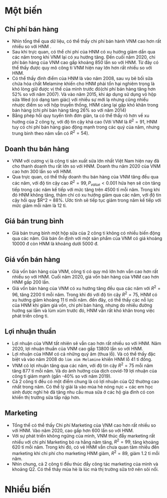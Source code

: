 # Một biến

## Chí phí bán hàng

- Nhìn tổng thể qua dữ liệu, có thể thấy chi phí bán hành VNM cao hơn rất nhiều so với HNM .
- Sau khi trực quan, có thể chi phí của HNM có xu hướng giảm dần qua các năm trong khi VNM lại có xu hướng tăng. Đến cuối năm 2020, chi phí bán hàng của VNM cao gấp khoảng 850 lần so với HNM. Từ đây có thể thấy được quy mô công ti VNM hiện nay lớn hơn rất nhiều so với HNM.
- Có thể thấy đỉnh điểm của HNM là vào năm 2008, sau vụ bê bối sữa chứa hóa chất Melamine khiến cho HNM phải tổn hại nghiêm trọng là khó lòng giữ được vị thế của mình trước đó(chi phí bán hàng tăng hơn 52% so với năm 2007). Và vào năm 2015, khi áp dụng sử dụng vỏ hộp sữa Wed (có dạng tam giác) với nhiều sự mới lạ nhưng cũng nhiều nhược điểm so với hộp truyền thống, HNM càng lại gặp khó khăn trong bán hàng (chi phí bán hàng tăng 26% so với năm 2014)
- Bằng phép hồi quy tuyến tính đơn giản, ta có thể thấy rõ hơn về xu hướng của 2 công ty, với độ tin cậy khá cao (Với VNM là $R^2 = 91%$, HNM tuy có chi phí bán hàng giao động mạnh trong các quý của năm, nhưng trung bình theo năm vẫn có $R^2 = 54%$).

## Doanh thu bán hàng

- VNM với cương vị là công ti sản xuất sửa lớn nhất Việt Nam hiện nay đã cho thanh doanh thu rất lớn so với HNM. Doanh thu năm 2020 của VNM cao hơn 300 lần so với HNM.
- Qua trực quan, có thể thấy doanh thu bán hàng của VNM tăng đều qua các năm, với độ tin cậy cao $R^2 = 99, P_{value}<0.001$ hứa hẹn sẽ còn tăng tiếp trong các năm kế tiếp với mức tăng trên 4500 tỉ mỗi năm. Trong khi đó HNM không tăng, thậm chí có xu hướng giảm qua các năm, với độ tin cậy hồi quy $R^2 = 88%. Ước tính sẽ tiếp tục giảm trong năm kế tiếp với mức giảm mỗi năm là 12 tỉ.

## Giá bán trung bình

- Giá bán trung bình một hộp sữa của 2 công ti không có nhiều biến động qua các năm. Giá bán ổn định với một sản phẩm của VNM có giá khoảng 10000 đ còn HNM là khoảng dưới 5000 đ.

## Giá vốn bán hàng

- Giá vốn bán hàng của VNM, công ti có quy mô lớn hơn vẫn cao hơn rất nhiều so với HNM. Cuối năm 2020, giá vốn bán hàng của VNM cao hơn HNM gấp 200 lần.
- Giá vốn bán hàng của VNM có xu hướng tăng đều qua các năm với $R^2=96%$, tăng 2200 tỉ mỗi năm. Trong khi đó với độ tin cậy $R^2=75%$, HNM có xu hướng giảm khoảng 11 tỉ mỗi năm. đến đây, có thể thấy các nỗ lực của HNM khi giảm giá vốn, chi phí bán hàng, nhưng do nhiều đường hướng sai lầm và lùm xùm trước đó, HNM vẫn rất khó khăn trong việc phát triển công ti.

## Lợi nhuận thuần

- Lợi nhuận của VNM tất nhiên sẽ vẫn cao hơn rất nhiều so với HNM. Năm 2020, lợi nhuận thuần của VNM cao gấp 13800 lần so với HNM.
- Lợi nhuận của HNM có cả những quý âm (thua lỗ). Và có thể thấy đặc biệt và vào năm 2008 do `lùm xùm Melamine` khiến HNM lỗ 41 tỉ đồng.
- VNM có lợi nhuận tăng qua các năm, với độ tin cậy $R^2 = 75%$ mỗi năm tăng 877 tỉ mỗi năm. Và do ảnh hưởng của dịch covid-19 lợi nhuận của công ti giảm mạnh (gần -40% so với năm 2019).
- Cả 2 công ti đều có một điểm chung là có lợi nhuận của Q2 thường cao nhất trong năm. Có thể lý giải là vào mùa hè nóng nực + các em học sinh được nghỉ hè đã tăng nhu cầu mua sữa ở các hộ gia đình có con khiến thị trường sữa tấp nập hơn.

## Marketing

- Tổng thể có thể thấy Chi phí Marketing của VNM cao hơn rất nhiều so với HNM. Vào năm 2020, cao gấp hơn 600 lần so với HNM.
- Với sự phát triển không ngừng của mình, VNM thúc đẩy marketing rất nhiều với chi phí Marketing bỏ ra hằng năm tăng, $R^2=99%$, tăng khoảng 620 tỉ mỗi năm. Trong khi đó, có vẻ HNM vẫn chưa quan tâm nhiều đến marketing khi chi phí cho marketing HNM giảm, $R^2=89%$, giảm 1.2 tỉ mỗi năm.
- Nhìn chung, cả 2 công ti đều thúc đẩy công tác marketing của mình và khoảng Q2. Có thể thấy mùa hè là lúc mà thị trường sữa trở nên sôi nổi.

# Nhiều biến

